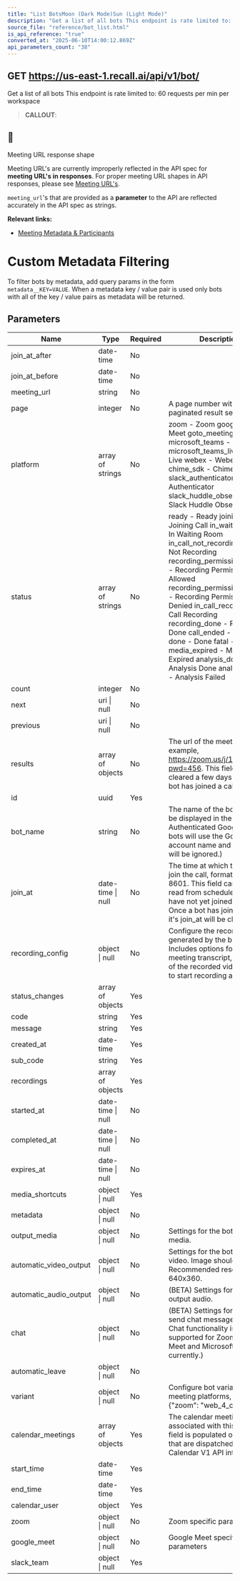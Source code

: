 ```yaml
---
title: "List BotsMoon (Dark Mode)Sun (Light Mode)"
description: "Get a list of all bots This endpoint is rate limited to: 60 requests per min per workspace"
source_file: "reference/bot_list.html"
is_api_reference: "true"
converted_at: "2025-06-10T14:00:12.869Z"
api_parameters_count: "38"
---
```

## GET https://us-east-1.recall.ai/api/v1/bot/

Get a list of all bots This endpoint is rate limited to: 60 requests per min per workspace

> **CALLOUT**:

## 🚧

Meeting URL response shape

Meeting URL's are currently improperly reflected in the API spec for **meeting URL's in responses**. For proper meeting URL shapes in API responses, please see [Meeting URL's](/docs/meeting-urls).

`meeting_url`'s that are provided as a **parameter** to the API are reflected accurately in the API spec as strings.

**Relevant links:**
- [Meeting Metadata & Participants](/docs/meeting-metadata-and-participants)

# Custom Metadata Filtering

[](#custom-metadata-filtering)

To filter bots by metadata, add query params in the form `metadata__KEY=VALUE`. When a metadata key / value pair is used only bots with all of the key / value pairs as metadata will be returned.
## Parameters

| Name | Type | Required | Description |
| --- | --- | --- | --- |
| join_at_after | date-time | No |  |
| join_at_before | date-time | No |  |
| meeting_url | string | No |  |
| page | integer | No | A page number within the paginated result set. |
| platform | array of strings | No | zoom - Zoom google_meet - Meet goto_meeting - Goto microsoft_teams - Teams microsoft_teams_live - Teams Live webex - Webex chime_sdk - Chime Sdk slack_authenticator - Slack Authenticator slack_huddle_observer - Slack Huddle Observer |
| status | array of strings | No | ready - Ready joining_call - Joining Call in_waiting_room - In Waiting Room in_call_not_recording - In Call Not Recording recording_permission_allowed - Recording Permission Allowed recording_permission_denied - Recording Permission Denied in_call_recording - In Call Recording recording_done - Recording Done call_ended - Call Ended done - Done fatal - Fatal media_expired - Media Expired analysis_done - Analysis Done analysis_failed - Analysis Failed |
| count | integer | No |  |
| next | uri \| null | No |  |
| previous | uri \| null | No |  |
| results | array of objects | No | The url of the meeting. For example, https://zoom.us/j/123?pwd=456. This field will be cleared a few days after the bot has joined a call. |
| id | uuid | Yes |  |
| bot_name | string | No | The name of the bot that will be displayed in the call. (Note: Authenticated Google Meet bots will use the Google account name and this field will be ignored.) |
| join_at | date-time \| null | No | The time at which the bot will join the call, formatted in ISO 8601. This field can only be read from scheduled bots that have not yet joined a call. Once a bot has joined a call, it's join_at will be cleared. |
| recording_config | object \| null | No | Configure the recording generated by the bot. Includes options for getting meeting transcript,  the layout of the recorded video, when to start recording and more. |
| status_changes | array of objects | Yes |  |
| code | string | Yes |  |
| message | string | Yes |  |
| created_at | date-time | Yes |  |
| sub_code | string | Yes |  |
| recordings | array of objects | Yes |  |
| started_at | date-time \| null | No |  |
| completed_at | date-time \| null | No |  |
| expires_at | date-time \| null | No |  |
| media_shortcuts | object \| null | Yes |  |
| metadata | object \| null | No |  |
| output_media | object \| null | No | Settings for the bot output media. |
| automatic_video_output | object \| null | No | Settings for the bot to output video. Image should be 16:9. Recommended resolution is 640x360. |
| automatic_audio_output | object \| null | No | (BETA) Settings for the bot to output audio. |
| chat | object \| null | No | (BETA) Settings for the bot to send chat messages. (Note: Chat functionality is only supported for Zoom, Google Meet and Microsoft Teams currently.) |
| automatic_leave | object \| null | No |  |
| variant | object \| null | No | Configure bot variants per meeting platforms, e.g. {"zoom": "web_4_core"}. |
| calendar_meetings | array of objects | Yes | The calendar meetings associated with this bot. This field is populated only for bots that are dispatched via Calendar V1 API integration. |
| start_time | date-time | Yes |  |
| end_time | date-time | Yes |  |
| calendar_user | object | Yes |  |
| zoom | object \| null | No | Zoom specific parameters |
| google_meet | object \| null | No | Google Meet specific parameters |
| slack_team | object \| null | Yes |  |
